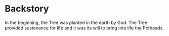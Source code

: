 # Backstory

In the beginning, the Tree was planted in the earth by God. The Tree provided sustenance for life and it was
its will to bring into life the Potheads.